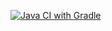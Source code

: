 [![Java CI with Gradle](https://github.com/Pankrashin-iqa14/Aqa2.3-2-Patterns/actions/workflows/gradle.yml/badge.svg)](https://github.com/Pankrashin-iqa14/Aqa2.3-2-Patterns/actions/workflows/gradle.yml)
